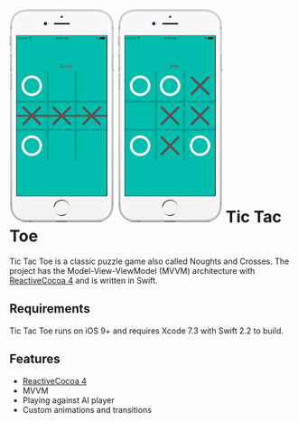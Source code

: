 ![alt screenshot](https://github.com/V8tr/tic-tac-toe/blob/master/screenshot_1.png)
![alt screenshot](https://github.com/V8tr/tic-tac-toe/blob/master/screenshot_2.png)
Tic Tac Toe
=========
Tic Tac Toe is a classic puzzle game also called Noughts and Crosses. The project has the Model-View-ViewModel (MVVM) architecture with [ReactiveCocoa 4][reactive-cocoa] and is written in Swift.

[reactive-cocoa]: https://github.com/ReactiveCocoa/ReactiveCocoa

Requirements
------------
Tic Tac Toe runs on iOS 9+ and requires Xcode 7.3 with Swift 2.2 to build.

Features
------------
* [ReactiveCocoa 4][reactive-cocoa]
* MVVM
* Playing against AI player
* Custom animations and transitions
